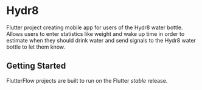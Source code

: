 # Hydr8

Flutter project creating mobile app for users of the Hydr8 water bottle.
Allows users to enter statistics like weight and wake up time in order to estimate when they should drink water and send signals to the Hydr8 water bottle to let them know.

## Getting Started

FlutterFlow projects are built to run on the Flutter _stable_ release.
